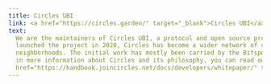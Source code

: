 ```yaml
---
title: Circles UBI
link: <a href="https://circles.garden/" target="_blank">Circles UBI</a>
text:
  We are the maintainers of Circles UBI, a protocol and open source project running a basic income on the Ethereum blockchain. Since we
  launched the project in 2020, Circles has become a wider network of collectives and initiatives building alternative economic systems for their local
  neighborhoods. The initial work has mostly been carried by the Bitspossessed developer collective and the Circles Cooperative in Berlin. If you are interested
  in more information about Circles and its philosophy, you can read our official <a href="https://joincircles.net/faq/" target="_blank">FAQ</a> and the <a
  href="https://handbook.joincircles.net/docs/developers/whitepaper/" target="_blank">whitepaper</a>.
---
```

